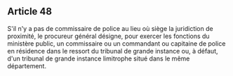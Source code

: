 Article 48
----
S'il n'y a pas de commissaire de police au lieu où siège la juridiction de
proximité, le procureur général désigne, pour exercer les fonctions du ministère
public, un commissaire ou un commandant ou capitaine de police en résidence dans
le ressort du tribunal de grande instance ou, à défaut, d'un tribunal de grande
instance limitrophe situé dans le même département.
